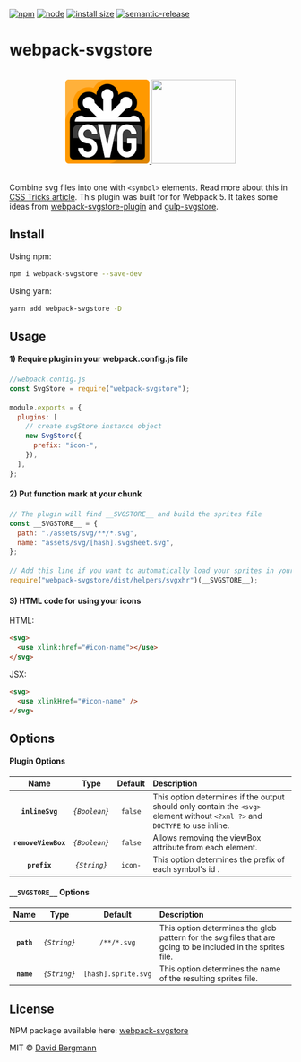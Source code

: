 [![npm][npm]][npm-url]
[![node][node]][node-url]
[![install size][size]][size-url]
[![semantic-release][semantic-release]][semantic-release-url]

# webpack-svgstore

<br/>
<div align="center">
  <a href="http://www.w3.org/Graphics/SVG/">
  <img width="150" height="150" src="./example/static/svg/svg-logo.svg">
  </a>
  <a href="https://webpack.js.org/">
    <img width="150" height="150"
      src="https://webpack.js.org/assets/icon-square-big.svg">
  </a>
</div>
<br/>

Combine svg files into one with `<symbol>` elements. Read more about this in [CSS Tricks article](http://css-tricks.com/svg-symbol-good-choice-icons/). This plugin was built for for Webpack 5. It takes some ideas from [webpack-svgstore-plugin](https://github.com/mrsum/webpack-svgstore-plugin) and [gulp-svgstore](https://www.npmjs.com/package/gulp-svgstore).

## Install

Using npm:

```bash
npm i webpack-svgstore --save-dev
```

Using yarn:

```bash
yarn add webpack-svgstore -D
```

## Usage

#### 1) Require plugin in your webpack.config.js file

```javascript
//webpack.config.js
const SvgStore = require("webpack-svgstore");

module.exports = {
  plugins: [
    // create svgStore instance object
    new SvgStore({
      prefix: "icon-",
    }),
  ],
};
```

#### 2) Put function mark at your chunk

```javascript
// The plugin will find __SVGSTORE__ and build the sprites file
const __SVGSTORE__ = {
  path: "./assets/svg/**/*.svg",
  name: "assets/svg/[hash].svgsheet.svg",
};

// Add this line if you want to automatically load your sprites in your HTML
require("webpack-svgstore/dist/helpers/svgxhr")(__SVGSTORE__);
```

#### 3) HTML code for using your icons

HTML:

```html
<svg>
  <use xlink:href="#icon-name"></use>
</svg>
```

JSX:

```html
<svg>
  <use xlinkHref="#icon-name" />
</svg>
```

## Options

#### Plugin Options

|        Name         |     Type      | Default | Description                                                                                                                  |
| :-----------------: | :-----------: | :-----: | :--------------------------------------------------------------------------------------------------------------------------- |
|   **`inlineSvg`**   | _`{Boolean}`_ | `false` | This option determines if the output should only contain the `<svg>` element without `<?xml ?>` and `DOCTYPE` to use inline. |
| **`removeViewBox`** | _`{Boolean}`_ | `false` | Allows removing the viewBox attribute from each element.                                                                     |
|    **`prefix`**     | _`{String}`_  | `icon-` | This option determines the prefix of each symbol's id .                                                                      |

#### `__SVGSTORE__` Options

|    Name    |     Type     |       Default       | Description                                                                                                  |
| :--------: | :----------: | :-----------------: | :----------------------------------------------------------------------------------------------------------- |
| **`path`** | _`{String}`_ |     `/**/*.svg`     | This option determines the glob pattern for the svg files that are going to be included in the sprites file. |
| **`name`** | _`{String}`_ | `[hash].sprite.svg` | This option determines the name of the resulting sprites file.                                               |

## License

NPM package available here: [webpack-svgstore](https://www.npmjs.com/package/webpack-svgstore)

MIT © [David Bergmann](http://davidbergmann.com/)

[npm]: https://img.shields.io/npm/v/webpack-svgstore.svg
[npm-url]: https://npmjs.com/package/webpack-svgstore
[node]: https://img.shields.io/node/v/webpack-svgstore.svg
[node-url]: https://nodejs.org
[size]: https://packagephobia.now.sh/badge?p=webpack-svgstore
[size-url]: https://packagephobia.now.sh/result?p=webpack-svgstore
[semantic-release]: https://img.shields.io/badge/%20%20%F0%9F%93%A6%F0%9F%9A%80-semantic--release-e10079.svg
[semantic-release-url]: https://github.com/semantic-release/semantic-release
